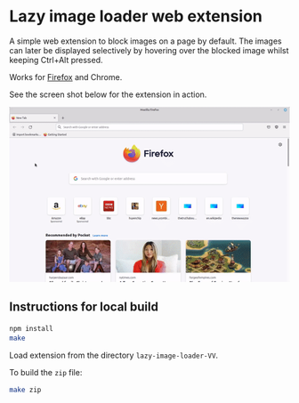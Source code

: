 
# Lazy image loader web extension

A simple web extension to block images on a page by default. The images can
later be displayed selectively by hovering over the blocked image whilst
keeping Ctrl+Alt pressed.

Works for
[Firefox](https://addons.mozilla.org/en-US/firefox/addon/lazy-image-loader) and
Chrome.

See the screen shot below for the extension in action.

![demo](files/demo.gif)

## Instructions for local build

```sh
npm install
make
```

Load extension from the directory `lazy-image-loader-VV`.

To build the `zip` file:

```sh
make zip
```

<!-- vim: set tw=80 spell: -->
